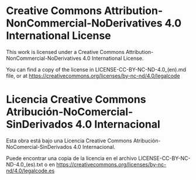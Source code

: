 # Creative Commons Attribution-NonCommercial-NoDerivatives 4.0 International License

This work is licensed under a Creative Commons Attribution-NonCommercial-NoDerivatives 4.0 International License.

You can find a copy of the license in LICENSE-CC-BY-NC-ND-4.0_(en).md file, or at https://creativecommons.org/licenses/by-nc-nd/4.0/legalcode

# Licencia Creative Commons Atribución-NoComercial-SinDerivados 4.0 Internacional

Esta obra está bajo una Licencia Creative Commons Atribución-NoComercial-SinDerivados 4.0 Internacional.

Puede encontrar una copia de la licencia en el archivo LICENSE-CC-BY-NC-ND-4.0_(es).txt o en https://creativecommons.org/licenses/by-nc-nd/4.0/legalcode.es